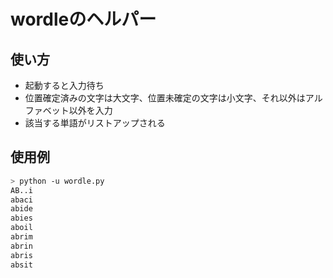 # wordleのヘルパー

## 使い方

* 起動すると入力待ち
* 位置確定済みの文字は大文字、位置未確定の文字は小文字、それ以外はアルファベット以外を入力
* 該当する単語がリストアップされる

## 使用例

```sh
> python -u wordle.py
AB..i
abaci
abide
abies
aboil
abrim
abrin
abris
absit
```

